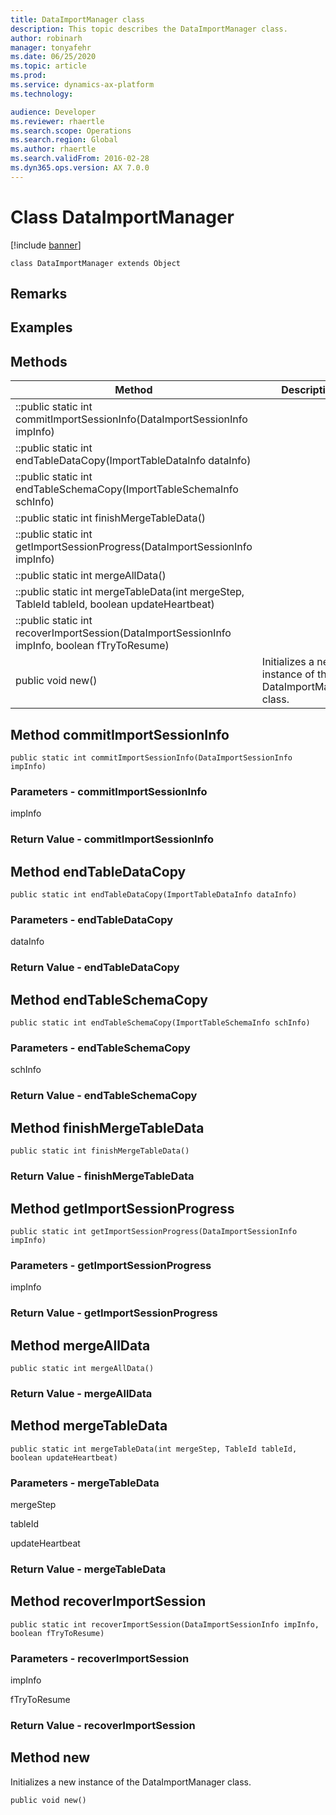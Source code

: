 ```yaml
---
title: DataImportManager class
description: This topic describes the DataImportManager class.
author: robinarh
manager: tonyafehr
ms.date: 06/25/2020
ms.topic: article
ms.prod: 
ms.service: dynamics-ax-platform
ms.technology: 

audience: Developer
ms.reviewer: rhaertle
ms.search.scope: Operations
ms.search.region: Global
ms.author: rhaertle
ms.search.validFrom: 2016-02-28
ms.dyn365.ops.version: AX 7.0.0
---
```


# Class DataImportManager

[!include [banner](../includes/banner.md)]

```xpp
class DataImportManager extends Object
```

## Remarks

## Examples

## Methods

| Method                                                                                        | Description                                                |
|-----------------------------------------------------------------------------------------------|------------------------------------------------------------|
| ::public static int commitImportSessionInfo(DataImportSessionInfo impInfo)                    |                                                            |
| ::public static int endTableDataCopy(ImportTableDataInfo dataInfo)                            |                                                            |
| ::public static int endTableSchemaCopy(ImportTableSchemaInfo schInfo)                         |                                                            |
| ::public static int finishMergeTableData()                                                    |                                                            |
| ::public static int getImportSessionProgress(DataImportSessionInfo impInfo)                   |                                                            |
| ::public static int mergeAllData()                                                            |                                                            |
| ::public static int mergeTableData(int mergeStep, TableId tableId, boolean updateHeartbeat)   |                                                            |
| ::public static int recoverImportSession(DataImportSessionInfo impInfo, boolean fTryToResume) |                                                            |
| public void new()                                                                             | Initializes a new instance of the DataImportManager class. |

## Method commitImportSessionInfo

```xpp
public static int commitImportSessionInfo(DataImportSessionInfo impInfo)
```

### Parameters - commitImportSessionInfo

impInfo  

### Return Value - commitImportSessionInfo

## Method endTableDataCopy

```xpp
public static int endTableDataCopy(ImportTableDataInfo dataInfo)
```

### Parameters - endTableDataCopy

dataInfo  

### Return Value - endTableDataCopy

## Method endTableSchemaCopy

```xpp
public static int endTableSchemaCopy(ImportTableSchemaInfo schInfo)
```

### Parameters - endTableSchemaCopy

schInfo  

### Return Value - endTableSchemaCopy

## Method finishMergeTableData

```xpp
public static int finishMergeTableData()
```

### Return Value - finishMergeTableData

## Method getImportSessionProgress

```xpp
public static int getImportSessionProgress(DataImportSessionInfo impInfo)
```

### Parameters - getImportSessionProgress

impInfo  

### Return Value - getImportSessionProgress

## Method mergeAllData

```xpp
public static int mergeAllData()
```

### Return Value - mergeAllData

## Method mergeTableData

```xpp
public static int mergeTableData(int mergeStep, TableId tableId, boolean updateHeartbeat)
```

### Parameters - mergeTableData

mergeStep  

<!-- -->

tableId  

<!-- -->

updateHeartbeat  

### Return Value - mergeTableData

## Method recoverImportSession

```xpp
public static int recoverImportSession(DataImportSessionInfo impInfo, boolean fTryToResume)
```

### Parameters - recoverImportSession

impInfo  

<!-- -->

fTryToResume  

### Return Value - recoverImportSession

## Method new

Initializes a new instance of the DataImportManager class.

```xpp
public void new()
```


